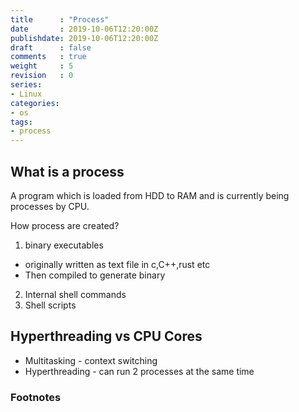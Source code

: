 ```yaml
---
title      : "Process"
date       : 2019-10-06T12:20:00Z
publishdate: 2019-10-06T12:20:00Z
draft      : false
comments   : true
weight     : 5
revision   : 0
series:
- Linux
categories:
- os
tags:
- process
---
```


<!-- more -->
## What is a process

A program which is loaded from HDD to RAM and is currently being processes by CPU.

How process are created?

1. binary executables
  * originally written as text file in c,C++,rust etc
  * Then compiled to generate binary
2. Internal shell commands
3. Shell scripts

## Hyperthreading vs CPU Cores

* Multitasking - context switching
* Hyperthreading - can run 2 processes at the same time

### Footnotes

[^1]:
[^2]:
